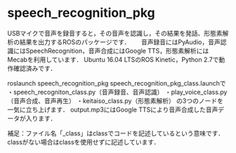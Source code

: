 # speech_recognition_pkg
USBマイクで音声を録音すると，その音声を認識し，その結果を発話、形態素解析の結果を出力するROSのパッケージです．　　
音声録音にはPyAudio，音声認識にはSpeechRecognition，音声合成にはGoogle TTS，形態素解析にはMecabを利用しています．
Ubuntu 16.04 LTSのROS Kinetic，Python 2.7で動作確認済みです．

roslaunch speech_recognition_pkg speech_recognition_pkg_class.launchで
・speech_recogniton_class.py（音声録音、音声認識）
・play_voice_class.py（音声合成、音声再生）
・keitaiso_class.py（形態素解析）
の3つのノードを一気に立ち上げます．
output.mp3にはGoogle TTSにより音声合成した音声データが入ります．

補足：ファイル名「_class」はclassでコードを記述しているという意味です．classがない場合はclassを使用せずに記述しています．
